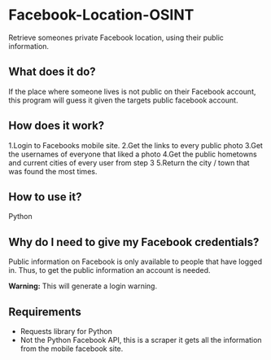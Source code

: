 # Facebook-Location-OSINT
Retrieve someones private Facebook location, using their public information.

What does it do?
------
If the place where someone lives is not public on their Facebook account, this program will guess it given the targets public facebook account.

How does it work?
------
1.Login to Facebooks mobile site.
2.Get the links to every public photo
3.Get the usernames of everyone that liked a photo
4.Get the public hometowns and current cities of every user from step 3
5.Return the city / town that was found the most times.

How to use it?
------
Python 

Why do I need to give my Facebook credentials?
------
Public information on Facebook is only available to people that have logged in.
Thus, to get the public information an account is needed.

**Warning:** This will generate a login warning.

Requirements
------
* Requests library for Python
* Not the Python Facebook API, this is a scraper it gets all the information from the mobile facebook site.
